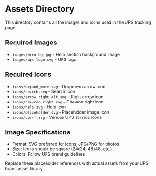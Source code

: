 # Assets Directory

This directory contains all the images and icons used in the UPS tracking page.

## Required Images

- `images/hero-bg.jpg` - Hero section background image
- `images/ups-logo.svg` - UPS logo

## Required Icons

- `icons/expand_more.svg` - Dropdown arrow icon
- `icons/search.svg` - Search icon
- `icons/arrow_right_alt.svg` - Right arrow icon
- `icons/chevron_right.svg` - Chevron right icon
- `icons/help.svg` - Help icon
- `icons/placeholder.svg` - Placeholder image icon
- `icons/ups-*.svg` - Various UPS service icons

## Image Specifications

- Format: SVG preferred for icons, JPG/PNG for photos
- Size: Icons should be square (24x24, 48x48, etc.)
- Colors: Follow UPS brand guidelines

Replace these placeholder references with actual assets from your UPS brand asset library.